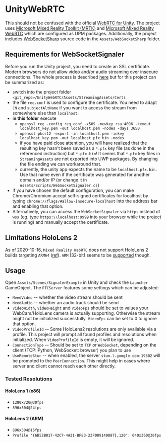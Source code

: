 # UnityWebRTC

This should not be confused with the official [WebRTC for Unity](https://github.com/Unity-Technologies/com.unity.webrtc). The project uses [Microsoft Mixed Reality Toolkit (MRTK)](https://github.com/microsoft/MixedRealityToolkit-Unity) and [Microsoft Mixed Reality WebRTC](https://github.com/microsoft/MixedReality-WebRTC) which are configured as UPM packages. Additionally, the project includes [WebSocketSharp](https://github.com/sta/websocket-sharp) source code in the `Assets/WebSocketSharp` folder.

## Requirements for WebSocketSignaler

Before you run the Unity project, you need to create an SSL certificate. Modern browsers do not allow video and/or audio streaming over insecure connections. The whole process is described [here](https://github.com/microsoft/MixedReality-WebRTC/tree/master/examples/TestReceiveAV) but for this project can be summarized as:

* switch into the project folder `<git_repo>/UnityWebRTC/Assets/StreamingAssets/Certs`
* the file `req.conf` is used to configure the certificate. You need to adapt `CN` and `subjectAltName` if you want to access the stream from somewhere else than `localhost`.
* **in this folder** execute
  - `openssl req -config req.conf -x509 -newkey rsa:4096 -keyout localhost_key.pem -out localhost.pem -nodes -days 3650`
  - `openssl pkcs12 -export -in localhost.pem -inkey localhost_key.pem -out localhost.pfx.bin -nodes`
  - if you have paid close attention, you will have realized that the resulting key hasn't been saved as a `*.pfx` key file (as done in the referenced instruction) but `*.pfx.bin`! It seems that `*.pfx` key files in `StreamingAssets` are not exported into UWP packages. By changing the file ending we can workaround that.
  - currently, the unity app expects the name to be `localhost.pfx.bin`. Use that name even if the certificate was generated for another domain and/or IP (or change it in `Assets/Scripts/WebSocketSignaler.cs`)
* If you have chosen the default configuration, you can make Chrome/Chromium accept self-signed certificates for localhost by typing `chrome://flags/#allow-insecure-localhost` into the address bar and enabling that option.
* Alternatively, you can access the `WebSocketSignaler` via `https` instead of `wss` (eg. type `https:\\localhost:9999` into your browser while the project is running) and manually accept the certificate.

## Limitations HoloLens 2 

As of 2020-10-16, `Mixed Reality WebRTC` does not support HoloLens 2 builds targeting `ARM64` ([ref](https://github.com/microsoft/MixedReality-WebRTC/issues/414)). `ARM` (32-bit) seems to be [supported](https://github.com/microsoft/MixedReality-WebRTC/issues/235) though.

## Usage

Open `Assets/Scenes/SignalerExample` in Unity and check the `Launcher` GameObject. The `RTCServer` features some settings which can be adjusted:

* `NeedVideo` -- whether the video stream should be sent
* `NeedAudio` -- whether an audio track should be send
* `VideoWidth`, `VideoHeight` and `VideoFps` should be set to values your WebCam/HoloLens camera is actually supporting. Otherwise the stream might not be initialized successfully. `VideoFps` can be set to 0 to ignore that option.
* `VideoProfileId` -- Some HoloLens2 resolutions are only available via a profile. This project will prompt all found profiles and resolutions when initialized. When `VideoProfileId` is empty, it will be ignored.
* `ConnectionType` -- Should be set to `TCP` or `WebSocket`, depending on the client (TCP: Python, WebSocket: browser) you plan to use
* `UseRemoteStun` -- when enabled, the server `stun.l.google.com:19302` will be promoted to the `PeerConnection`. This might help in cases where server and client cannot reach each other directly.

### Tested Resolutions

#### HoloLens 1 (x86)

* `1280x720@30fps`
* `896x504@24fps`

#### HoloLens 2 (ARM)

* `896x504@15fps`
* `Profile '{6B52B017-42C7-4A21-BFE3-23F009149887},120': 640x360@30fps`
